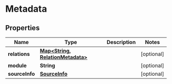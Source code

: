 

# Metadata


## Properties

| Name | Type | Description | Notes |
|------------ | ------------- | ------------- | -------------|
|**relations** | [**Map&lt;String, RelationMetadata&gt;**](RelationMetadata.md) |  |  [optional] |
|**module** | **String** |  |  [optional] |
|**sourceInfo** | [**SourceInfo**](SourceInfo.md) |  |  [optional] |



